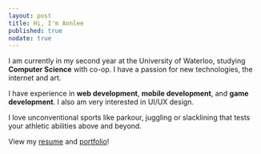 ```yaml
---
layout: post
title: Hi, I'm Annlee
published: true
nodate: true
---
```

  I am currently in my second year at the University of Waterloo, studying **Computer Science** with co-op. I have a passion for new technologies, the internet and art. 
  
  I have experience in **web development**, **mobile development**, and **game development**. I also am very interested in UI/UX design. 
  
  I love unconventional sports like parkour, juggling or slacklining that tests your athletic abilities above and beyond. 
  
  View my [resume](/resume) and [portfolio](/portfolio)!
